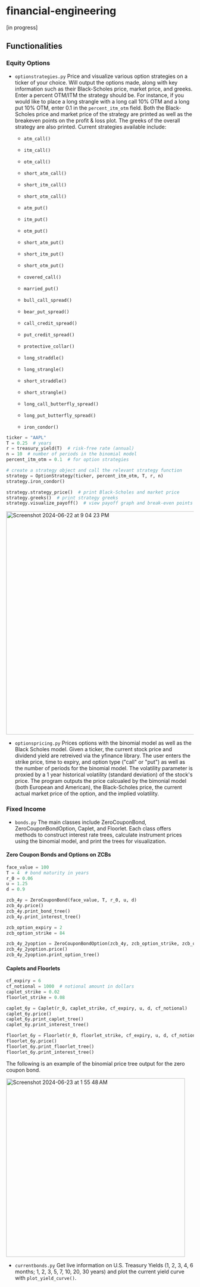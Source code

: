 # financial-engineering

[in progress]

## Functionalities 
### Equity Options

- ```optionstrategies.py``` Price and visualize various option strategies on a ticker of your choice. Will output the options made, along with key information such as their Black-Scholes price, market price, and greeks. Enter a percent OTM/ITM the strategy should be. For instance, if you would like to place a long strangle with a long call 10% OTM and a long put 10% OTM, enter 0.1 in the ```percent_itm_otm``` field. Both the Black-Scholes price and market price of the strategy are printed as well as the breakeven points on the profit & loss plot. The greeks of the overall strategy are also printed. Current strategies available include:
  
  - ```atm_call()```
  - ```itm_call()```
  - ```otm_call()```
  - ```short_atm_call()```
  - ```short_itm_call()```
  - ```short_otm_call()```
    
  - ```atm_put()```
  - ```itm_put()```
  - ```otm_put()```
  - ```short_atm_put()```
  - ```short_itm_put()```
  - ```short_otm_put()```
    
  -  ```covered_call()```
  -  ```married_put()```

  -  ```bull_call_spread()```
  -  ```bear_put_spread()```
  - ```call_credit_spread()```
  - ```put_credit_spread()```
    
  -  ```protective_collar()```
  -  ```long_straddle()```
  -  ```long_strangle()```
  -  ```short_straddle()```
  -  ```short_strangle()```
    
  -  ```long_call_butterfly_spread()```
  -  ```long_put_butterfly_spread()```
  -  ```iron_condor()```

```python
ticker = "AAPL"
T = 0.25  # years
r = treasury_yield(T)  # risk-free rate (annual)
n = 10  # number of periods in the binomial model
percent_itm_otm = 0.1  # for option strategies

# create a strategy object and call the relevant strategy function
strategy = OptionStrategy(ticker, percent_itm_otm, T, r, n)
strategy.iron_condor()

strategy.strategy_price()  # print Black-Scholes and market price
strategy.greeks()  # print strategy greeks
strategy.visualize_payoff()  # view payoff graph and break-even points
```

<img width="600" alt="Screenshot 2024-06-22 at 9 04 23 PM" src="https://github.com/aryamann04/options/assets/140534650/3ce31b2b-0b1c-440d-82e8-82dcf3ad3724">

- ```optionspricing.py``` Prices options with the binomial model as well as the Black Scholes model. Given a ticker, the current stock price and dividend yield are retreived via the yfinance library. The user enters the strike price, time to expiry, and option type ("call" or "put") as well as the number of periods for the binomial model. The volatility parameter is proxied by a 1 year historical volatility (standard deviation) of the stock's price. The program outputs the price calcualed by the bimonial model (both European and American), the Black-Scholes price, the current actual market price of the option, and the implied volatility. 

### Fixed Income
- ```bonds.py``` The main classes include ZeroCouponBond, ZeroCouponBondOption, Caplet, and Floorlet. Each class offers methods to construct interest rate trees, calculate instrument prices using the binomial model, and print the trees for visualization.

#### Zero Coupon Bonds and Options on ZCBs
```python
face_value = 100
T = 4  # bond maturity in years
r_0 = 0.06
u = 1.25
d = 0.9

zcb_4y = ZeroCouponBond(face_value, T, r_0, u, d)
zcb_4y.price()
zcb_4y.print_bond_tree()
zcb_4y.print_interest_tree()

zcb_option_expiry = 2
zcb_option_strike = 84

zcb_4y_2yoption = ZeroCouponBondOption(zcb_4y, zcb_option_strike, zcb_option_expiry)
zcb_4y_2yoption.price()
zcb_4y_2yoption.print_option_tree()
```

#### Caplets and Floorlets
```python
cf_expiry = 6
cf_notional = 1000  # notional amount in dollars
caplet_strike = 0.02
floorlet_strike = 0.08

caplet_6y = Caplet(r_0, caplet_strike, cf_expiry, u, d, cf_notional)
caplet_6y.price()
caplet_6y.print_caplet_tree()
caplet_6y.print_interest_tree()

floorlet_6y = Floorlet(r_0, floorlet_strike, cf_expiry, u, d, cf_notional)
floorlet_6y.price()
floorlet_6y.print_floorlet_tree()
floorlet_6y.print_interest_tree()
```

The following is an example of the binomial price tree output for the zero coupon bond. 

<img width="480" alt="Screenshot 2024-06-23 at 1 55 48 AM" src="https://github.com/aryamann04/options/assets/140534650/178e6eea-5221-4a83-81c2-9251069961c9">

- ```currentbonds.py``` Get live information on U.S. Treasury Yields (1, 2, 3, 4, 6 months; 1, 2, 3, 5, 7, 10, 20, 30 years) and plot the current yield curve with ```plot_yield_curve()```. 
